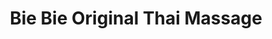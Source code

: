 ---
title: "Bie Bie Original Thai Massage"
url: /passau/bie-bie-original-thai-massage/
shop: Massage
---